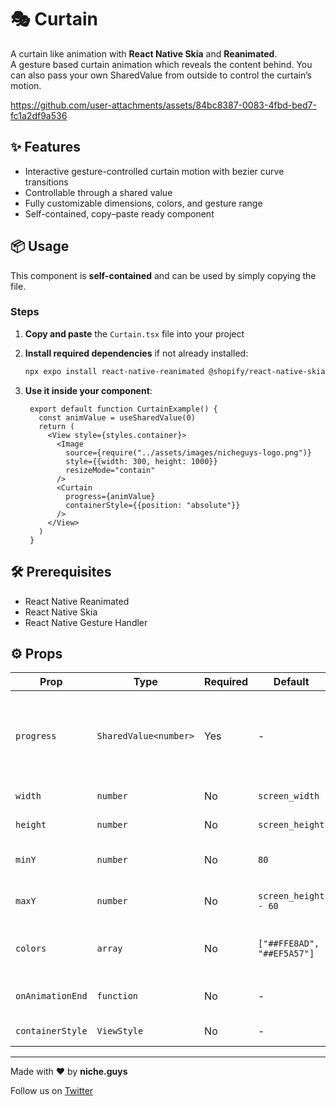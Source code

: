 # 🎭 Curtain

A curtain like animation with **React Native Skia** and **Reanimated**.  
A gesture based curtain animation which reveals the content behind. You can also pass your own SharedValue from outside to control the curtain’s motion.

https://github.com/user-attachments/assets/84bc8387-0083-4fbd-bed7-fc1a2df9a536

## ✨ Features

- Interactive gesture-controlled curtain motion with bezier curve transitions
- Controllable through a shared value  
- Fully customizable dimensions, colors, and gesture range  
- Self-contained, copy–paste ready component   

## 📦 Usage

This component is **self-contained** and can be used by simply copying the file.

### Steps

1. **Copy and paste** the `Curtain.tsx` file into your project  
2. **Install required dependencies** if not already installed:

   ```bash
   npx expo install react-native-reanimated @shopify/react-native-skia react-native-gesture-handler
   ```

3. **Use it inside your component**:

   ```tsx
    export default function CurtainExample() {
      const animValue = useSharedValue(0)
      return (
        <View style={styles.container}>
          <Image
            source={require("../assets/images/nicheguys-logo.png")}
            style={{width: 300, height: 1000}}
            resizeMode="contain"
          />
          <Curtain
            progress={animValue}
            containerStyle={{position: "absolute"}}
          />
        </View>
      )
    }
   ```

## 🛠 Prerequisites

- React Native Reanimated  
- React Native Skia
- React Native Gesture Handler

## ⚙️ Props

| Prop      | Type       | Required | Default                                     | Description                          |
|-----------|------------|----------|---------------------------------------------|--------------------------------------|
| `progress`   | `SharedValue<number>`   | Yes       | -                    | Shared value used to animate curtains, changes between 0-1 |
| `width`   | `number`   | No       | `screen_width`                              | Container width                      |
| `height`  | `number`   | No       | `screen_height`                             | Container height                     |
| `minY`    | `number`   | No       | `80`                                        | y value to start animation           |
| `maxY`    | `number`   | No       | `screen_height - 60`                        | y value to end animation             |
| `colors`  | `array`    | No       | `["##FFE8AD", "##EF5A57"]`                  | left and right curtain color         |
| `onAnimationEnd`  | `function`    | No       | -                 | Callback for animation        |
| `containerStyle`  | `ViewStyle`    | No       | -                 | Container style        |

---

Made with ❤️ by **niche.guys**

Follow us on [Twitter](https://x.com/GuysNiche)

